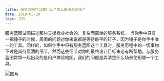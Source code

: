 ```yaml
---
title: 服务蓝图可以做什么？怎么画服务蓝图？
date: 2018-05-28
tags: 工作
---
```


服务蓝图试图描述那些支撑商业社会的，复杂而简单的服务系统。
当你手中只有一把锤子的时候，周围的问题对你来说都是等待敲平的钉子，因为锤子是你手中唯一的工具。同样的，如果你手中只有服务蓝图这个工具时，服务历程中的一切事物不过是尚待厘清的细节，然而这些细节对你的最终设计目标未必有所帮助。与服务蓝图常常一起出现的是用户体验地图，我们的问题是弄清楚什么场景使用哪一个工具。
 <!-- more -->

![图片](https://media.nngroup.com/media/editor/2017/08/22/nng-service-blueprint-example.png)

#### 
